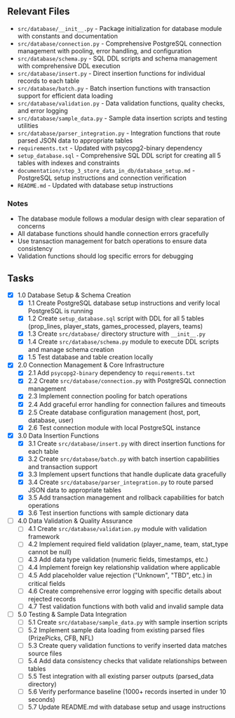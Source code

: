 ## Relevant Files

- `src/database/__init__.py` - Package initialization for database module with constants and documentation
- `src/database/connection.py` - Comprehensive PostgreSQL connection management with pooling, error handling, and configuration
- `src/database/schema.py` - SQL DDL scripts and schema management with comprehensive DDL execution
- `src/database/insert.py` - Direct insertion functions for individual records to each table
- `src/database/batch.py` - Batch insertion functions with transaction support for efficient data loading
- `src/database/validation.py` - Data validation functions, quality checks, and error logging
- `src/database/sample_data.py` - Sample data insertion scripts and testing utilities
- `src/database/parser_integration.py` - Integration functions that route parsed JSON data to appropriate tables
- `requirements.txt` - Updated with psycopg2-binary dependency
- `setup_database.sql` - Comprehensive SQL DDL script for creating all 5 tables with indexes and constraints
- `documentation/step_3_store_data_in_db/database_setup.md` - PostgreSQL setup instructions and connection verification
- `README.md` - Updated with database setup instructions

### Notes

- The database module follows a modular design with clear separation of concerns
- All database functions should handle connection errors gracefully
- Use transaction management for batch operations to ensure data consistency
- Validation functions should log specific errors for debugging

## Tasks

- [x] 1.0 Database Setup & Schema Creation
  - [x] 1.1 Create PostgreSQL database setup instructions and verify local PostgreSQL is running
  - [x] 1.2 Create `setup_database.sql` script with DDL for all 5 tables (prop_lines, player_stats, games_processed, players, teams)
  - [x] 1.3 Create `src/database/` directory structure with `__init__.py`
  - [x] 1.4 Create `src/database/schema.py` module to execute DDL scripts and manage schema creation
  - [x] 1.5 Test database and table creation locally

- [x] 2.0 Connection Management & Core Infrastructure
  - [x] 2.1 Add `psycopg2-binary` dependency to `requirements.txt`
  - [x] 2.2 Create `src/database/connection.py` with PostgreSQL connection management
  - [x] 2.3 Implement connection pooling for batch operations
  - [x] 2.4 Add graceful error handling for connection failures and timeouts
  - [x] 2.5 Create database configuration management (host, port, database, user)
  - [x] 2.6 Test connection module with local PostgreSQL instance

- [x] 3.0 Data Insertion Functions
  - [x] 3.1 Create `src/database/insert.py` with direct insertion functions for each table
  - [x] 3.2 Create `src/database/batch.py` with batch insertion capabilities and transaction support
  - [x] 3.3 Implement upsert functions that handle duplicate data gracefully
  - [x] 3.4 Create `src/database/parser_integration.py` to route parsed JSON data to appropriate tables
  - [x] 3.5 Add transaction management and rollback capabilities for batch operations
  - [x] 3.6 Test insertion functions with sample dictionary data

- [ ] 4.0 Data Validation & Quality Assurance
  - [ ] 4.1 Create `src/database/validation.py` module with validation framework
  - [ ] 4.2 Implement required field validation (player_name, team, stat_type cannot be null)
  - [ ] 4.3 Add data type validation (numeric fields, timestamps, etc.)
  - [ ] 4.4 Implement foreign key relationship validation where applicable
  - [ ] 4.5 Add placeholder value rejection ("Unknown", "TBD", etc.) in critical fields
  - [ ] 4.6 Create comprehensive error logging with specific details about rejected records
  - [ ] 4.7 Test validation functions with both valid and invalid sample data

- [ ] 5.0 Testing & Sample Data Integration
  - [ ] 5.1 Create `src/database/sample_data.py` with sample insertion scripts
  - [ ] 5.2 Implement sample data loading from existing parsed files (PrizePicks, CFB, NFL)
  - [ ] 5.3 Create query validation functions to verify inserted data matches source files
  - [ ] 5.4 Add data consistency checks that validate relationships between tables
  - [ ] 5.5 Test integration with all existing parser outputs (parsed_data directory)
  - [ ] 5.6 Verify performance baseline (1000+ records inserted in under 10 seconds)
  - [ ] 5.7 Update README.md with database setup and usage instructions